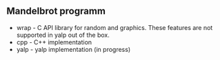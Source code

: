 ## Mandelbrot programm

* wrap - C API library for random and graphics. These features are not supported
in yalp out of the box.
* cpp - C++ implementation
* yalp - yalp implementation (in progress)
